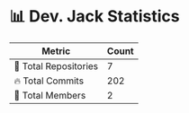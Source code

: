 # 📊 Dev. Jack Statistics

| Metric            | Count |
|------------------|------|
| 📂 Total Repositories | 7 |
| 🔥 Total Commits   | 202 |
| 👥 Total Members   | 2 |

